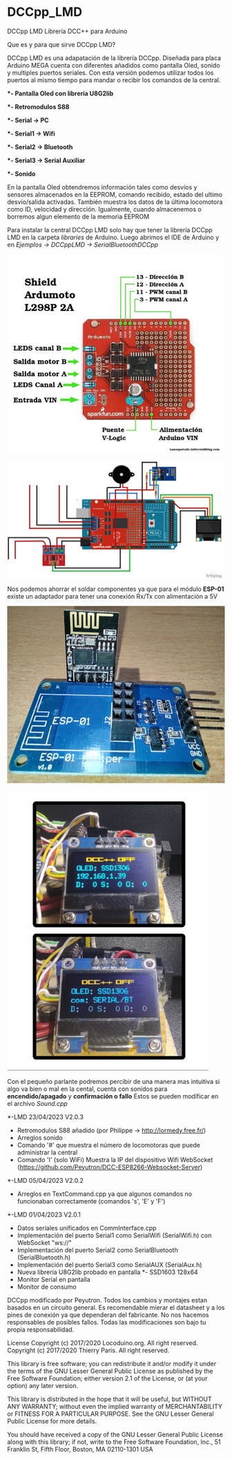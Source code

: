 # DCCpp_LMD

DCCpp LMD Librería DCC++ para Arduino

Que es y para que sirve DCCpp LMD?

DCCpp LMD es una adapatación de la librería DCCpp. Diseñada para placa Arduino MEGA cuenta con diferentes añadidos como pantalla Oled, sonido y multiples puertos seriales. Con esta versión podemos utilizar todos los puertos al mismo tiempo para mandar o recibir los comandos de la central.



<strong>
  
*- Pantalla Oled con librería U8G2lib 

*- Retromodulos S88

*- Serial → PC

*- Serial1 → Wifi

*- Serial2 → Bluetooth

*- Serial3 → Serial Auxiliar

*- Sonido 
  
</strong>

En la pantalla Oled obtendremos información tales como desvíos y sensores almacenados en la EEPROM, comando recibido, estado del ultimo desvío/salida activadas. También muestra los datos de la última locomotora como ID, velocidad y dirección. Igualmente, cuando almacenemos o borremos algun elemento de la memoria EEPROM

Para instalar la central DCCpp LMD solo hay que tener la librería DCCpp LMD en la carpeta <em>libraries</em> de Arduino. Luego abrimos el IDE de Arduino y en <em>Ejemplos -> DCCppLMD -> SerialBluetoothDCCpp</em>


![alt text](https://github.com/Peyutron/DCCpp_LMD/blob/main/DCCpp_LMD/extras/Images/ardumoto-l298p_pines.jpg?raw=true "Shield Ardumoto")



![alt text](https://github.com/Peyutron/DCCpp_LMD/blob/main/DCCpp_LMD/extras/Images/DCCpp_Mega_oledESP8266Buzzmax471.jpg?raw=true "DCCpp Wifi" )


Nos podemos ahorrar el soldar componentes ya que para el módulo <strong>ESP-01</strong> existe un adaptador para tener una conexión Rx/Tx con alimentación a 5V 

![alt text](https://github.com/Peyutron/DCCpp_LMD/blob/main/DCCpp_LMD/extras/Images/Modulo_serial_ESP8266.jpg?raw=true "Adaptador ESP-01")

![alt text](https://github.com/Peyutron/DCCpp_LMD/blob/main/DCCpp_LMD/extras/Images/DCCOledSSD1306_03.png?raw=true "Pantalla Oled I2c")



Con el pequeño parlante podremos percibir de una manera mas intuitiva si algo va bien o mal en la cental, cuenta con sonidos para <strong>encendido/apagado</strong> y <strong>confirmación o fallo</strong>
Estos se pueden modificar en el archivo <em>Sound.cpp</em>


*-LMD 23/04/2023 V2.0.3
  - Retromodulos S88 añadido (por Philippe -> http://lormedy.free.fr/)
  - Arreglos sonido
  - Comando '#' que muestra el número de locomotoras que puede administrar la central
  - Comando 'I' (solo WiFi) Muestra la IP del dispositivo Wifi WebSocket (https://github.com/Peyutron/DCC-ESP8266-Websocket-Server)

*-LMD 05/04/2023 V2.0.2
  - Arreglos en TextCommand.cpp ya que algunos comandos no funcionaban correctamente (comandos 's', 'E' y 'F')

*-LMD 01/04/2023 V2.0.1
- Datos seriales unificados en CommInterface.cpp
- Implementación del puerto Serial1 como SerialWifi (SerialWifi.h) con WebSocket "ws://"
- Implementación del puerto Serial2 como SerialBluetooth (SerialBluetooth.h)
- Implementación del puerto Serial3 como SerialAUX (SerialAux.h)
- Nueva librería U8G2lib probado en pantalla 
  *- SSD1603 128x64
- Monitor Serial en pantalla
- Monitor de consumo 


DCCpp modificado por Peyutron. Todos los cambios y montajes estan basados en un circuito general. Es recomendable mierar el datasheet y a los pines de conexión ya que dependeran del fabricante. No nos hacemos responsables de posibles fallos. Todas las modificaciones son bajo tu propia responsabilidad.




License
Copyright (c) 2017/2020 Locoduino.org. All right reserved. Copyright (c) 2017/2020 Thierry Paris. All right reserved.

This library is free software; you can redistribute it and/or modify it under the terms of the GNU Lesser General Public License as published by the Free Software Foundation; either version 2.1 of the License, or (at your option) any later version.

This library is distributed in the hope that it will be useful, but WITHOUT ANY WARRANTY; without even the implied warranty of MERCHANTABILITY or FITNESS FOR A PARTICULAR PURPOSE. See the GNU Lesser General Public License for more details.

You should have received a copy of the GNU Lesser General Public License along with this library; if not, write to the Free Software Foundation, Inc., 51 Franklin St, Fifth Floor, Boston, MA 02110-1301 USA
